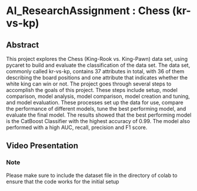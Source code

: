# AI_ResearchAssignment : Chess (kr-vs-kp)

## Abstract
This project explores the Chess (King-Rook vs. King-Pawn) data set, using pycaret to build and evaluate the classification of the data set. The data set, commonly called kr-vs-kp, contains 37 attributes in total, with 36 of them describing the board positions and one attribute that indicates whether the white king can win or not. The project goes through several steps to accomplish the goals of this project. These steps include setup, model comparison, model analysis, model comparison, model creation and tuning, and model evaluation. These processes set up the data for use, compare the performance of different models, tune the best performing model, and evaluate the final model. The results showed that the best performing model is the CatBoost Classifier with the highest accuracy of 0.99. The model also performed with a high AUC, recall, precision and F1 score.

## Video Presentation


### Note
Please make sure to include the dataset file in the directory of colab to ensure that the code works for the initial setup
